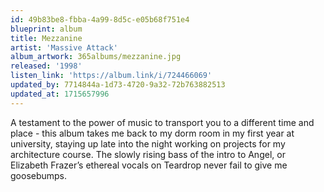 ```yaml
---
id: 49b83be8-fbba-4a99-8d5c-e05b68f751e4
blueprint: album
title: Mezzanine
artist: 'Massive Attack'
album_artwork: 365albums/mezzanine.jpg
released: '1998'
listen_link: 'https://album.link/i/724466069'
updated_by: 7714844a-1d73-4720-9a32-72b763882513
updated_at: 1715657996
---
```

A testament to the power of music to transport you to a different time and place - this album takes me back to my dorm room in my first year at university, staying up late into the night working on projects for my architecture course. The slowly rising bass of the intro to Angel, or Elizabeth Frazer’s ethereal vocals on Teardrop never fail to give me goosebumps.
